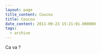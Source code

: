 ```yaml
---
layout: page
title_content: Coucou
title: Coucou
date_content: 2011-09-23 15:21:01.000000
tags:
  - archive
---
```

Ca va ?


